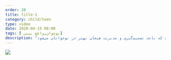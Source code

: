 ```yaml
---
order: 20
title: title-1
category: child/teen
type: video
date: 2020-04-15 08:00
tags: [ نوجوان,واقع بینی]
description: "واقع‌بینی، مهارتی است که باعث تصمیم‌گیری و مدیریت هیجان بهتر در نوجوانان می‌شود"
---
```


[![](../../static/images/realistic-cover.webp)](../../static/videos/realistic.mp4)